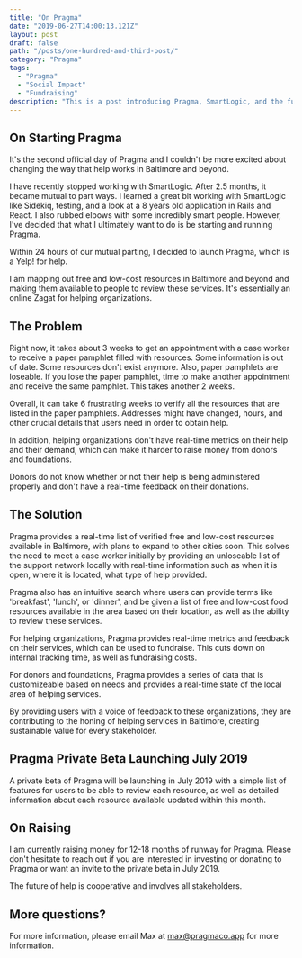 ```yaml
---
title: "On Pragma"
date: "2019-06-27T14:00:13.121Z"
layout: post
draft: false
path: "/posts/one-hundred-and-third-post/"
category: "Pragma"
tags:
  - "Pragma"
  - "Social Impact"
  - "Fundraising"
description: "This is a post introducing Pragma, SmartLogic, and the future of help."
---
```


## On Starting Pragma 

It's the second official day of Pragma and I couldn't be more excited about changing the way that help works in Baltimore and beyond. 

I have recently stopped working with SmartLogic. After 2.5 months, it became mutual to part ways. I learned a great bit working with SmartLogic like Sidekiq, testing, and a look at a 8 years old application in Rails and React. I also rubbed elbows with some incredibly smart people. However, I've decided that what I ultimately want to do is be starting and running Pragma. 

Within 24 hours of our mutual parting, I decided to launch Pragma, which is a Yelp! for help. 

I am mapping out free and low-cost resources in Baltimore and beyond and making them available to people to review these services. It's essentially an online Zagat for helping organizations. 

## The Problem 

Right now, it takes about 3 weeks to get an appointment with a case worker to receive a paper pamphlet filled with resources. Some information is out of date. Some resources don't exist anymore. Also, paper pamphlets are loseable. If you lose the paper pamphlet, time to make another appointment and receive the same pamphlet. This takes another 2 weeks. 

Overall, it can take 6 frustrating weeks to verify all the resources that are listed in the paper pamphlets. Addresses might have changed, hours, and other crucial details that users need in order to obtain help. 

In addition, helping organizations don't have real-time metrics on their help and their demand, which can make it harder to raise money from donors and foundations. 

Donors do not know whether or not their help is being administered properly and don't have a real-time feedback on their donations. 

## The Solution

Pragma provides a real-time list of verified free and low-cost resources available in Baltimore, with plans to expand to other cities soon. This solves the need to meet a case worker initially by providing an unloseable list of the support network locally with real-time information such as when it is open, where it is located, what type of help provided. 

Pragma also has an intuitive search where users can provide terms like 'breakfast', 'lunch', or 'dinner', and be given a list of free and low-cost food resources available in the area based on their location, as well as the ability to review these services. 

For helping organizations, Pragma provides real-time metrics and feedback on their services, which can be used to fundraise. This cuts down on internal tracking time, as well as fundraising costs. 

For donors and foundations, Pragma provides a series of data that is customizeable based on needs and provides a real-time state of the local area of helping services. 

By providing users with a voice of feedback to these organizations, they are contributing to the honing of helping services in Baltimore, creating sustainable value for every stakeholder. 

## Pragma Private Beta Launching July 2019

A private beta of Pragma will be launching in July 2019 with a simple list of features for users to be able to review each resource, as well as detailed information about each resource available updated within this month. 

## On Raising 

I am currently raising money for 12-18 months of runway for Pragma. Please don't hesitate to reach out if you are interested in investing or donating to Pragma or want an invite to the private beta in July 2019.

The future of help is cooperative and involves all stakeholders.

## More questions?  

For more information, please email Max at max@pragmaco.app for more information. 

